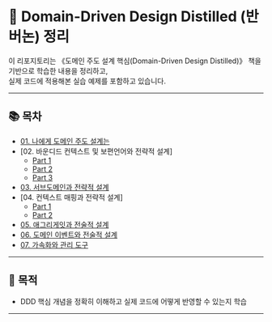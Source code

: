 # 📘 Domain-Driven Design Distilled (반 버논) 정리

이 리포지토리는 《도메인 주도 설계 핵심(Domain-Driven Design Distilled)》 책을 기반으로 학습한 내용을 정리하고,  
실제 코드에 적용해본 실습 예제를 포함하고 있습니다.

---

## 📚 목차

- [01. 나에게 도메인 주도 설계는](chapters/01-what-ddd-means-to-me.md)
- [02. 바운디드 컨텍스트 및 보편언어와 전략적 설계]
   - [Part 1](chapters/02-바운디드컨텍스트와보편언어_PART1.md)
   - [Part 2](chapters/02-바운디드컨텍스트와보편언어_PART2.md)
   - [Part 3](chapters/02-바운디드컨텍스트와보편언어_PART3.md)
- [03. 서브도메인과 전략적 설계](chapters/03-서브도메인과전략적설계.md)
- [04. 컨텍스트 매핑과 전략적 설계]
   - [Part 1](chapters/04-컨텍스트매핑과전략적설계_PART1.md)
   - [Part 2](chapters/04-컨텍스트매핑과전략적설계_PART2.md)
- [05. 애그리게잇과 전술적 설계]()
- [06. 도메인 이벤트와 전술적 설계]()
- [07. 가속화와 관리 도구]()

---

## 🧠 목적

- DDD 핵심 개념을 정확히 이해하고 실제 코드에 어떻게 반영할 수 있는지 학습  

---
